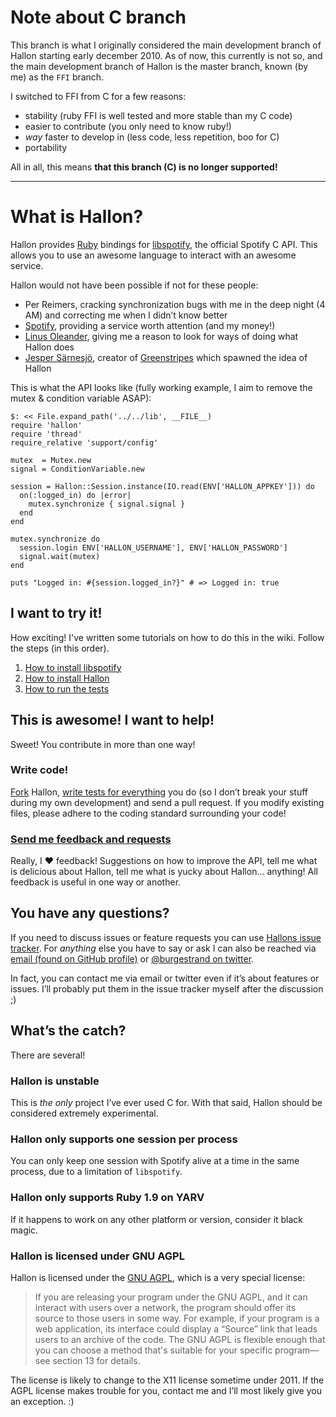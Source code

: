 Note about C branch
===================
This branch is what I originally considered the main development branch of Hallon starting early december 2010. As of now, this currently is not so, and the main development branch of Hallon is the master branch, known (by me) as the `FFI` branch.

I switched to FFI from C for a few reasons:

- stability (ruby FFI is well tested and more stable than my C code)
- easier to contribute (you only need to know ruby!)
- *way* faster to develop in (less code, less repetition, boo for C)
- portability

All in all, this means **that this branch (C) is no longer supported!**

---

What is Hallon?
===============
Hallon provides [Ruby][] bindings for [libspotify][], the official Spotify C API. This allows you to use an awesome language to interact with an awesome service.

Hallon would not have been possible if not for these people:

- Per Reimers, cracking synchronization bugs with me in the deep night (4 AM) and correcting me when I didn’t know better
- [Spotify](http://www.spotify.com/), providing a service worth attention (and my money!)
- [Linus Oleander](https://github.com/oleander), giving me a reason to look for ways of doing what Hallon does
- [Jesper Särnesjö][], creator of [Greenstripes][] which spawned the idea of Hallon

This is what the API looks like (fully working example, I aim to remove the mutex & condition variable ASAP):

    $: << File.expand_path('../../lib', __FILE__)
    require 'hallon'
    require 'thread'
    require_relative 'support/config'

    mutex  = Mutex.new
    signal = ConditionVariable.new

    session = Hallon::Session.instance(IO.read(ENV['HALLON_APPKEY'])) do
      on(:logged_in) do |error|
        mutex.synchronize { signal.signal }
      end
    end

    mutex.synchronize do
      session.login ENV['HALLON_USERNAME'], ENV['HALLON_PASSWORD']
      signal.wait(mutex)
    end

    puts "Logged in: #{session.logged_in?}" # => Logged in: true


I want to try it!
-----------------
How exciting! I've written some tutorials on how to do this in the wiki. Follow the steps (in this order).

1. [How to install libspotify](https://github.com/Burgestrand/Hallon/wiki/How-to-install-libspotify)
2. [How to install Hallon](https://github.com/Burgestrand/Hallon/wiki/How-to-hack-on-Hallon)
3. [How to run the tests](https://github.com/Burgestrand/Hallon/wiki/How-to-run-the-tests)

This is awesome! I want to help!
--------------------------------
Sweet! You contribute in more than one way!

### Write code!
[Fork](http://help.github.com/forking/) Hallon, [write tests for everything](http://relishapp.com/rspec) you do (so I don’t break your stuff during my own development) and send a pull request. If you modify existing files, please adhere to the coding standard surrounding your code!

### [Send me feedback and requests](http://github.com/Burgestrand/Hallon/issues)
Really, I ❤ feedback! Suggestions on how to improve the API, tell me what is delicious about Hallon, tell me what is yucky about Hallon… anything! All feedback is useful in one way or another.

You have any questions?
-----------------------
If you need to discuss issues or feature requests you can use [Hallons issue tracker](http://github.com/Burgestrand/Hallon/issues). For *anything* else you have to say or ask I can also be reached via [email (found on GitHub profile)](http://github.com/Burgestrand) or [@burgestrand on twitter](http://twitter.com/Burgestrand).

In fact, you can contact me via email or twitter even if it’s about features or issues. I’ll probably put them in the issue tracker myself after the discussion ;)

What’s the catch?
-----------------
There are several!

### Hallon is unstable
This is *the only* project I’ve ever used C for. With that said, Hallon should be considered extremely experimental.

### Hallon only supports one session per process
You can only keep one session with Spotify alive at a time in the same process, due to a limitation of `libspotify`.

### Hallon only supports Ruby 1.9 on YARV
If it happens to work on any other platform or version, consider it black magic.

### Hallon is licensed under GNU AGPL
Hallon is licensed under the [GNU AGPL](http://www.gnu.org/licenses/agpl-3.0.html), which is a very special license:
> If you are releasing your program under the GNU AGPL, and it can interact with users over a network, the program should offer its source to those users in some way. For example, if your program is a web application, its interface could display a “Source” link that leads users to an archive of the code. The GNU AGPL is flexible enough that you can choose a method that's suitable for your specific program—see section 13 for details.

The license is likely to change to the X11 license sometime under 2011. If the AGPL license makes trouble for you, contact me and I’ll most likely give you an exception. :)

[Ruby]: http://www.ruby-lang.org/en/
[libspotify]: http://developer.spotify.com/en/libspotify/overview/
[Greenstripes]: http://github.com/sarnesjo/greenstripes
[Jesper Särnesjö]: http://jesper.sarnesjo.org/